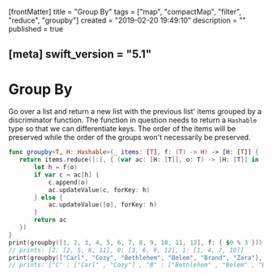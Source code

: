 [frontMatter]
title = "Group By"
tags = ["map", "compactMap", "filter", "reduce", "groupby"]
created = "2019-02-20 19:49:10"
description = ""
published = true

[meta]
swift_version = "5.1"
---

# Group By

Go over a list and return a new list with the previous list\' items
grouped by a discriminator function. The function in question needs to
return a `Hashable` type so that we can differentiate keys. The order of
the items will be preserved while the order of the groups won\'t
necessarily be preserved.

``` Swift
func groupby<T, H: Hashable>(_ items: [T], f: (T) -> H) -> [H: [T]] {
   return items.reduce([:], { (var ac: [H: [T]], o: T) -> [H: [T]] in 
       let h = f(o)
       if var c = ac[h] {
           c.append(o)
           ac.updateValue(c, forKey: h)
       } else {
           ac.updateValue([o], forKey: h)
       }
       return ac
   })
}
print(groupby([1, 2, 3, 4, 5, 6, 7, 8, 9, 10, 11, 12], f: { $0 % 3 }))
// prints: [2: [2, 5, 8, 11], 0: [3, 6, 9, 12], 1: [1, 4, 7, 10]]
print(groupby(["Carl", "Cozy", "Bethlehem", "Belem", "Brand", "Zara"], f: { $0.characters.first! }))
// prints: ["C" : ["Carl" , "Cozy"] , "B" : ["Bethlehem" , "Belem" , "Brand"] , "Z" : ["Zara"]]
```
